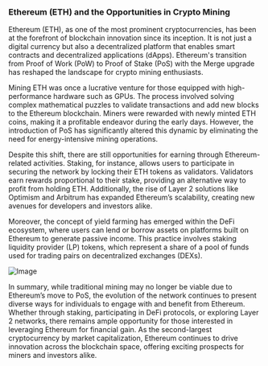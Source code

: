 ### Ethereum (ETH) and the Opportunities in Crypto Mining

Ethereum (ETH), as one of the most prominent cryptocurrencies, has been at the forefront of blockchain innovation since its inception. It is not just a digital currency but also a decentralized platform that enables smart contracts and decentralized applications (dApps). Ethereum's transition from Proof of Work (PoW) to Proof of Stake (PoS) with the Merge upgrade has reshaped the landscape for crypto mining enthusiasts.

Mining ETH was once a lucrative venture for those equipped with high-performance hardware such as GPUs. The process involved solving complex mathematical puzzles to validate transactions and add new blocks to the Ethereum blockchain. Miners were rewarded with newly minted ETH coins, making it a profitable endeavor during the early days. However, the introduction of PoS has significantly altered this dynamic by eliminating the need for energy-intensive mining operations.

Despite this shift, there are still opportunities for earning through Ethereum-related activities. Staking, for instance, allows users to participate in securing the network by locking their ETH tokens as validators. Validators earn rewards proportional to their stake, providing an alternative way to profit from holding ETH. Additionally, the rise of Layer 2 solutions like Optimism and Arbitrum has expanded Ethereum’s scalability, creating new avenues for developers and investors alike.

Moreover, the concept of yield farming has emerged within the DeFi ecosystem, where users can lend or borrow assets on platforms built on Ethereum to generate passive income. This practice involves staking liquidity provider (LP) tokens, which represent a share of a pool of funds used for trading pairs on decentralized exchanges (DEXs).

![Image](https://github.com/user-attachments/assets/31692037-0104-4703-abd1-696b6a7dd41b)

In summary, while traditional mining may no longer be viable due to Ethereum’s move to PoS, the evolution of the network continues to present diverse ways for individuals to engage with and benefit from Ethereum. Whether through staking, participating in DeFi protocols, or exploring Layer 2 networks, there remains ample opportunity for those interested in leveraging Ethereum for financial gain. As the second-largest cryptocurrency by market capitalization, Ethereum continues to drive innovation across the blockchain space, offering exciting prospects for miners and investors alike.
